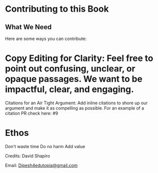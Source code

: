 
# Contributing to this Book
## What We Need
Here are some ways you can contribute:

# Copy Editing for Clarity: Feel free to point out confusing, unclear, or opaque passages. We want to be impactful, clear, and engaging.
Citations for an Air Tight Argument: Add inline citations to shore up our argument and make it as compelling as possible. For an example of a citation PR check here: #9

# Ethos
Don't waste time
Do no harm
Add value

Credits: David Shapiro

Email: Dipesh4edutopia@gmail.com
